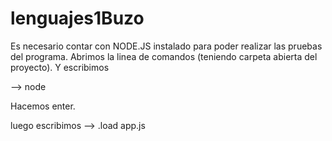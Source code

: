 # lenguajes1Buzo
Es necesario contar con NODE.JS instalado para poder realizar las pruebas
del programa.
Abrimos la linea de comandos (teniendo carpeta abierta del proyecto).
Y escribimos

--> node

Hacemos enter.

luego escribimos --> .load app.js
